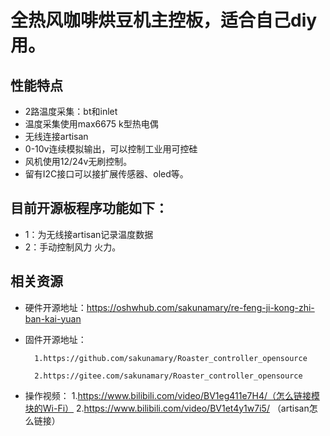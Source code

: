 
# 全热风咖啡烘豆机主控板，适合自己diy用。

## 性能特点
- 2路温度采集：bt和inlet
- 温度采集使用max6675 k型热电偶
- 无线连接artisan
- 0-10v连续模拟输出，可以控制工业用可控硅
- 风机使用12/24v无刷控制。
- 留有I2C接口可以接扩展传感器、oled等。
  
## 目前开源板程序功能如下：
- 1：为无线接artisan记录温度数据
- 2：手动控制风力 火力。

## 相关资源

- 硬件开源地址：https://oshwhub.com/sakunamary/re-feng-ji-kong-zhi-ban-kai-yuan
- 固件开源地址：
  
        1.https://github.com/sakunamary/Roaster_controller_opensource

        2.https://gitee.com/sakunamary/Roaster_controller_opensource

- 操作视频：
        1.https://www.bilibili.com/video/BV1eg411e7H4/（怎么链接模块的Wi-Fi）
        2.https://www.bilibili.com/video/BV1et4y1w7i5/ （artisan怎么链接）
            
